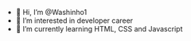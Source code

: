 - 👋 Hi, I’m @Washinho1
- 👀 I’m interested in developer career
- 🌱 I’m currently learning HTML, CSS and Javascript

<!---
Washinho1/Washinho1 is a ✨ special ✨ repository because its `README.md` (this file) appears on your GitHub profile.
You can click the Preview link to take a look at your changes.
--->
